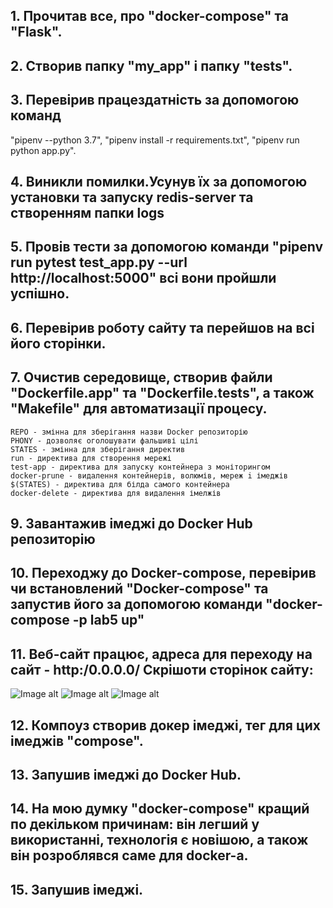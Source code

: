 
##  1. Прочитав все, про "docker-compose" та "Flask".
##  2. Створив папку "my_app" і папку "tests".
##  3. Перевірив працездатність за допомогою команд 
"pipenv --python 3.7", "pipenv install -r requirements.txt", "pipenv run python app.py".
##  4. Виникли помилки.Усунув їх за допомогою установки та запуску redis-server та створенням папки logs
##  5. Провів тести за допомогою команди "pipenv run pytest test_app.py --url http://localhost:5000" всі вони пройшли успішно.
##  6. Перевірив роботу сайту та перейшов на всі його сторінки.
##  7. Очистив середовище, створив файли "Dockerfile.app" та "Dockerfile.tests", а також "Makefile" для автоматизації процесу.

    REPO - змінна для зберігання назви Docker репозиторію
    PHONY - дозволяє оголошувати фальшиві цілі
    STATES - змінна для зберігання директив
    run - директива для створення мережі
    test-app - директива для запуску контейнера з моніторингом
    docker-prune - видалення контейнерів, волюмів, мереж i імеджів
    $(STATES) - директива для білда самого контейнера
    docker-delete - директива для видалення імелжів
##  9. Завантажив імеджі до Docker Hub репозиторію
##  10. Переходжу до Docker-compose, перевірив чи встановлений "Docker-compose" та запустив його за допомогою команди "docker-compose -p lab5 up"
##  11. Веб-сайт працює, адреса для переходу на сайт - http:/0.0.0.0/ Скрішоти сторінок сайту:
![Image alt](https://github.com/Mykola-Prshesmytskyi/IK-31-Prshesmytskyi/tree/main/lab5/screenshot_1.jpg)
![Image alt](https://github.com/Mykola-Prshesmytskyi/IK-31-Prshesmytskyi/tree/main/lab5/screenshot_2.jpg)
![Image alt](https://github.com/Mykola-Prshesmytskyi/IK-31-Prshesmytskyi/tree/main/lab5/screenshot_3.jpg)
##  12. Компоуз створив докер імеджі, тег для цих імеджів "compose".
##  13. Запушив імеджі до Docker Hub.
##  14. На мою думку "docker-compose" кращий по декільком причинам: він легший у використанні, технологія є новішою, а також він розроблявся саме для docker-а.
##  15. Запушив імеджі.
